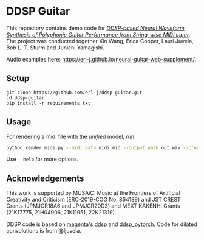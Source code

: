 # DDSP Guitar

This repository contains demo code for [*DDSP-based Neural Waveform Synthesis of Polyphonic Guitar Performance from String-wise MIDI Input*](https://arxiv.org/abs/2309.07658). The project was conducted together Xin Wang, Erica Cooper, Lauri Juvela, Bob L. T. Sturm and Junichi Yamagishi.

Audio examples here: https://erl-j.github.io/neural-guitar-web-supplement/.

## Setup

```
git clone https://github.com/erl-j/ddsp-guitar.git
cd ddsp-guitar
pip install -r requirements.txt
```

## Usage

For rendering a midi file with the *unified* model, run:

```bash
python render_midi.py --midi_path midi.mid --output_path out.wav --crop-seconds 10 --device cuda:0
```

Use ```--help``` for more options.

## Acknowledgements

This work is supported by MUSAiC: Music at the Frontiers of Artificial Creativity and Criticism (ERC-2019-COG No. 864189) and
JST CREST Grants (JPMJCR18A6 and JPMJCR20D3) and MEXT
KAKENHI Grants (21K17775, 21H04906, 21K11951, 22K21319).

DDSP code is based on [magenta's ddsp](https://github.com/magenta/ddsp) and [ddsp_pytorch](https://github.com/acids-ircam/ddsp_pytorch).
Code for dilated convolutions is from @ljuvela.



